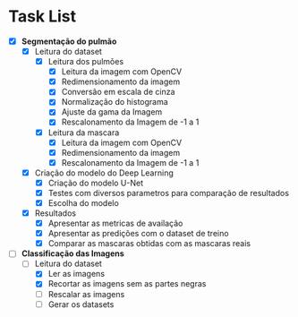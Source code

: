 # Task List
- [x] **Segmentação do pulmão**
    - [x] Leitura do dataset
        - [x] Leitura dos pulmões
            - [x] Leitura da imagem com OpenCV
            - [x] Redimensionamento da imagem
            - [x] Conversão em escala de cinza
            - [x] Normalização do histograma
            - [x] Ajuste da gama da Imagem
            - [x] Rescalonamento da Imagem de -1 a 1
        - [x] Leitura da mascara
            - [x] Leitura da imagem com OpenCV
            - [x] Redimensionamento da imagem
            - [x] Rescalonamento da Imagem de -1 a 1
    - [x] Criação do modelo do Deep Learning
        - [x] Criação do modelo U-Net
        - [x] Testes com diversos parametros para comparação de resultados
        - [x] Escolha do modelo
    - [x] Resultados
        - [x] Apresentar as metricas de availação
        - [x] Apresentar as predições com o dataset de treino
        - [x] Comparar as mascaras obtidas com as mascaras reais
- [ ] **Classificação das Imagens**
    - [ ] Leitura do dataset
        - [x] Ler as imagens
        - [x] Recortar as imagens sem as partes negras
        - [ ] Rescalar as imagens
        - [ ] Gerar os datasets